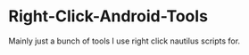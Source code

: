 Right-Click-Android-Tools
=========================

Mainly just a bunch of tools I use right click nautilus scripts for.
